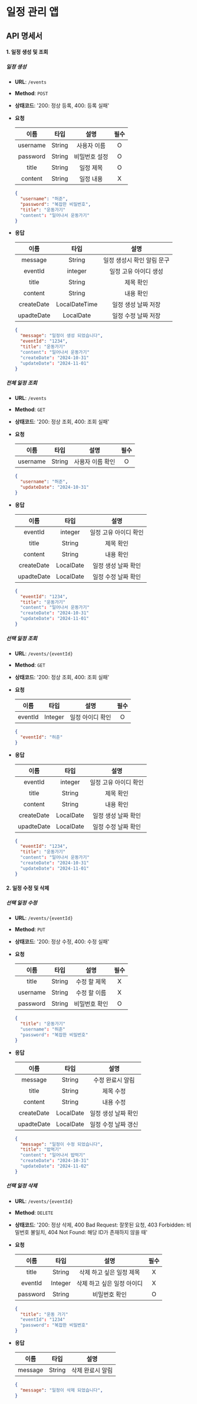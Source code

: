 # 일정 관리 앱

## API 명세서


#### 1. 일정 생성 및 조회

##### 일정 생성
- **URL**: `/events`
- **Method**: `POST`
- **상태코드**: '200: 정상 등록, 400: 등록 실패'
- **요청**



  |이름|타입|설명|필수|
  |:----:|:----:|:-------:|:--:|
  |username|String|사용자 이름|O|
  |password|String|비밀번호 설정|O|
  |title|String|일정 제목|O|
  |content|String|일정 내용|X|

  ```json
  {
    "username": "허준", 
    "password": "복잡한 비밀번호",
    "title": "운동가기"
    "content": "일어나서 운동가기"
  }
- **응답**

  
  |이름|타입|설명|
  |:----:|:----:|:-------:|
  |message|String|일정 생성시 확인 알림 문구|
  |eventId|integer|일정 고유 아이디 생성|
  |title|String|제목 확인|
  |content|String|내용 확인|
  |createDate|LocalDateTime|일정 생성 날짜 저장|
  |upadteDate|LocalDate|일정 수정 날짜 저장|
  
  ```json
  {
    "message": "일정이 생성 되었습니다", 
    "eventId": "1234",
    "title": "운동가기"
    "content": "일어나서 운동가기"
    "createDate": "2024-10-31"
    "updateDate": "2024-11-01"
  }

##### 전체 일정 조회
- **URL**: `/events`
- **Method**: `GET`
- **상태코드**: '200: 정상 조회, 400: 조회 실패'
- **요청**

  
  |이름|타입|설명|필수|
  |:----:|:----:|:-------:|:--:|
  |username|String|사용자 이름 확인|O|
  ```json
  {
    "username": "허준", 
    "updateDate": "2024-10-31"
  }
- **응답**

  
  |이름|타입|설명|
  |:----:|:----:|:-------:|
  |eventId|integer|일정 고유 아이디 확인|
  |title|String|제목 확인|
  |content|String|내용 확인|
  |createDate|LocalDate|일정 생성 날짜 확인|
  |upadteDate|LocalDate|일정 수정 날짜 확인|
  ```json
  {
    "eventId": "1234", 
    "title": "운동가기"
    "content": "일어나서 운동가기"
    "createDate": "2024-10-31"
    "updateDate": "2024-11-01"
  }


##### 선택 일정 조회
- **URL**: `/events/{eventId}`
- **Method**: `GET`
- **상태코드**: '200: 정상 조회, 400: 조회 실패'
- **요청**

  
  |이름|타입|설명|필수|
  |:----:|:----:|:-------:|:--:|
  |eventId|Integer|일정 아이디 확인|O|
  ```json
  {
    "eventId": "허준"
  }
- **응답**

  
  |이름|타입|설명|
  |:----:|:----:|:-------:|
  |eventId|integer|일정 고유 아이디 확인|
  |title|String|제목 확인|
  |content|String|내용 확인|
  |createDate|LocalDate|일정 생성 날짜 확인|
  |upadteDate|LocalDate|일정 수정 날짜 확인|
  ```json
  {
    "eventId": "1234", 
    "title": "운동가기"
    "content": "일어나서 운동가기"
    "createDate": "2024-10-31"
    "updateDate": "2024-11-01"
  }

#### 2. 일정 수정 및 삭제


##### 선택 일정 수정
- **URL**: `/events/{eventId}`
- **Method**: `PUT`
- **상태코드**: '200: 정상 수정, 400: 수정 실패'
- **요청**

  
  |이름|타입|설명|필수|
  |:----:|:----:|:-------:|:--:|
  |title|String|수정 할 제목|X|
  |username|String|수정 할 이름|X|
  |password|String|비밀번호 확인|O|
  ```json
  {
    "title": "운동가기"
    "username": "허준"
    "password": "복잡한 비밀번호"
  }
- **응답**

  
  |이름|타입|설명|
  |:----:|:----:|:-------:|
  |message|String|수정 완료시 알림|
  |title|String|제목 수정|
  |content|String|내용 수정|
  |createDate|LocalDate|일정 생성 날짜 확인|
  |upadteDate|LocalDate|일정 수정 날짜 갱신|
  ```json
  {
    "message": "일정이 수정 되었습니다", 
    "title": "밥먹기"
    "content": "일어나서 밥먹기"
    "createDate": "2024-10-31"
    "updateDate": "2024-11-02"
  }

  
##### 선택 일정 삭제
- **URL**: `/events/{eventId}`
- **Method**: `DELETE`
- **상태코드**: '200: 정상 삭제, 400 Bad Request: 잘못된 요청, 403 Forbidden: 비밀번호 불일치, 404 Not Found: 해당 ID가 존재하지 않을 때'
- **요청**

  
  |이름|타입|설명|필수|
  |:----:|:----:|:-------:|:--:|
  |title|String|삭제 하고 싶은 일정 제목|X|
  |eventId|Integer|삭제 하고 싶은 일정 아이디|X|
  |password|String|비밀번호 확인|O|
  ```json
  {
    "title": "운동 가기"
    "eventId": "1234"
    "password": "복잡한 비밀번호"
  }
- **응답**

  
  |이름|타입|설명|
  |:----:|:----:|:-------:|
  |message|String|삭제 완료시 알림|
  ```json
  {
    "message": "일정이 삭제 되었습니다", 
  }



